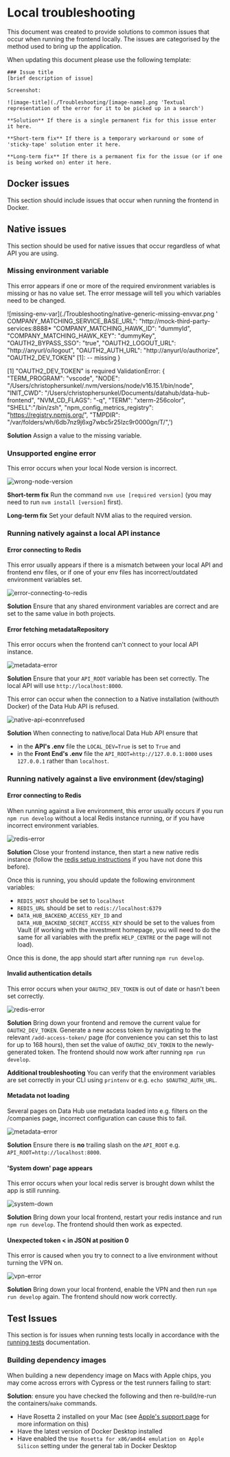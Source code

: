# Local troubleshooting

This document was created to provide solutions to common issues that occur when running the frontend locally. The issues are categorised by the method used to bring up the application.

When updating this document please use the following template:

```
### Issue title
[brief description of issue]

Screenshot:

![image-title](./Troubleshooting/[image-name].png 'Textual representation of the error for it to be picked up in a search')

**Solution** If there is a single permanent fix for this issue enter it here.

**Short-term fix** If there is a temporary workaround or some of 'sticky-tape' solution enter it here.

**Long-term fix** If there is a permanent fix for the issue (or if one is being worked on) enter it here.
```

## Docker issues

This section should include issues that occur when running the frontend in Docker.

## Native issues

This section should be used for native issues that occur regardless of what API you are using.

### Missing environment variable

This error appears if one or more of the required environment variables is missing or has no value set. The error message will tell you which variables need to be changed.

![missing-env-var](./Troubleshooting/native-generic-missing-envvar.png '
COMPANY_MATCHING_SERVICE_BASE_URL": "http://mock-third-party-services:8888\*
"COMPANY_MATCHING_HAWK_ID": "dummyId",
"COMPANY_MATCHING_HAWK_KEY": "dummyKey",
"OAUTH2_BYPASS_SSO": "true",
"OAUTH2_LOGOUT_URL": "http://anyurl/o/logout",
"OAUTH2_AUTH_URL": "http://anyurl/o/authorize",
"OAUTH2_DEV_TOKEN" [1]: -- missing
}

[1] "OAUTH2_DEV_TOKEN" is required
ValidationError: {
"TERM_PROGRAM": "vscode",
"NODE": "/Users/christophersunkel/.nvm/versions/node/v16.15.1/bin/node",
"INIT_CWD": "/Users/christophersunkel/Documents/datahub/data-hub-frontend", "NVM_CD_FLAGS": "-q",
"TERM": "xterm-256color",
"SHELL":"/bin/zsh",
"npm_config_metrics_registry": "https://registry.npmjs.org/",
"TMPDIR": "/var/folders/wh/6db7nz9j6xg7wbc5r25lzc9r0000gn/T/",')

**Solution** Assign a value to the missing variable.

### Unsupported engine error

This error occurs when your local Node version is incorrect.

![wrong-node-version](./Troubleshooting/native-generic-nodeversion.png '
npm ERR! code EBADENGINE
npm ERR! engine Unsupported engine
npm ERR! engine Not compatible with your version of node/npm: undefined 
npm ERR! notsup Not compatible with your version of node/npm: undefined 
npm ERR! notsup Required: {"node":"16.15.1"}
npm ERR! notsup Actual: {"npm":"8.11.0", "node": "v14.17.0"}')

**Short-term fix** Run the command `nvm use [required version]` (you may need to run `nvm install [version]` first).

**Long-term fix** Set your default NVM alias to the required version.

### Running natively against a local API instance

#### Error connecting to Redis

This error usually appears if there is a mismatch between your local API and frontend env files, or if one of your env files has incorrect/outdated environment variables set.

![error-connecting-to-redis](./Troubleshooting/native-generic-redis.png '
error: Error connecting to redis 
   at GetAddrInfoReqWrap.onlookup [as oncomplete] (node: dns:71:26) 
error: Error connecting to redis error: 
error {"code":"ENOTFOUND", "errno":-3008, "hostname":"redis","syscall":"getaddrinfo"} 
error: Error: getaddrinfo ENOTFOUND redis 
   at GetAddrInfoReqWrap.onlookup [as oncomplete] (node: dns:71:26) 
[nodemon] app crashed - waiting for file changes before starting...')

**Solution** Ensure that any shared environment variables are correct and are set to the same value in both projects.

#### Error fetching metadataRepository

This error occurs when the frontend can't connect to your local API instance.

![metadata-error](./Troubleshooting/native-local-metadata.png '
error: Error fetching metadataRepository for url: http://api:8000/v4/metadata/investment-strategic-driver 
error: Error fetching metadataRepository for url: http://api:8000/v4/metadata/order-service-type 
error: Error fetching metadataRepository for url: http://api:8000/v4/metadata/investment-project-stage 
error: Error fetching metadataRepository for url: http://api:8000/v4/metadata/omis-market 
error: Error fetching metadataRepository for url: http://api:8000/v4/metadata/order-cancellation-reason 
error: Error fetching metadataRepository for url: http://api:8000/v4/metadata/investment-specific-programme 
error: Error fetching metadataRepository for url: http://api:8000/v4/metadata/fdi-value 
error: Error fetching metadataRepository for url: http://api:8000/v4/metadata/investment-involvement 
error: Error fetching metadataRepository for url: http://api:8000/v4/metadata/investment-investor-type 
error: Error fetching metadataRepository for url: http://api:8000/v4/metadata/likelihood-to-land
error: Error fetching metadataRepository for url: http://api:8000/v4/metadata/export-experience-category 
error: Error fetching metadataRepository for url: http://api:8000/v4/metadata/trade-agreement 
error: Unable to load all metadataRepository, cannot start app
error: uncaughtException: Error: getaddrinfo ENOTFOUND api
Error: Error: getaddrinfo ENOTFOUND api')

**Solution** Ensure that your `API_ROOT` variable has been set correctly. The local API will use `http://localhost:8000`.

This error can occur when the connection to a Native installation (withouth Docker) of the Data Hub API is refused.

![native-api-econnrefused](./Troubleshooting/native-api-econnrefused.png '
error: Error fetching metadataRepository for url: http://localhost:8000/v4/metadata/investment-investor-type
error: Error fetching metadataRepository for url: http://localhost:8000/v4/metadata/export-experience-category
error: Error fetching metadataRepository for url: http://localhost:8000/v4/metadata/investment-involvement
error: Error fetching metadataRepository for url: http://localhost:8000/v4/metadata/likelihood-to-land
error: Error fetching metadataRepository for url: http://localhost:8000/v4/metadata/trade-agreement
error: Error fetching metadataRepository for url: http://localhost:8000/v4/metadata/export-years
error: Error fetching metadataRepository for url: http://localhost:8000/v4/metadata/export-experience
info: All metadataRepository requests complete
error: Unable to load all metadataRepository, cannot start app
error: uncaughtException: Error: connect ECONNREFUSED ::1:8000
Error: Error: connect ECONNREFUSED ::1:8000
at Request._callback (/Users/marijnkampf/Projects/data-hub-frontend/src/lib/hawk-request.js:35:23)
at self.callback (/Users/marijnkampf/Projects/data-hub-frontend/node_modules/request/request.js:185:22)
at Request.emit (node:events:513:28)
at Request.emit (node:domain:489:12)
at Request.onRequestError (/Users/marijnkampf/Projects/data-hub-frontend/node_modules/request/request.js:877:8)
at ClientRequest.emit (node:events:513:28)
at ClientRequest.emit (node:domain:489:12)
at Socket.socketErrorListener (node:_http_client:481:9)
at Socket.emit (node:events:513:28)
at Socket.emit (node:domain:489:12)
at emitErrorNT (node:internal/streams/destroy:151:8)
at emitErrorCloseNT (node:internal/streams/destroy:116:3)
at process.processTicksAndRejections (node:internal/process/task_queues:82:21) {"date":"Thu Apr 13 2023 12:14:32 GMT+0100 (British Summer Time)","error":{},"exception":true,"os":{"loadavg":[4.88623046875,4.021484375,5.20703125],"uptime":15060},"process":{"argv":["/Users/marijnkampf/.nvm/versio')

**Solution** When connecting to native/local Data Hub API ensure that

- in the **API's .env** file the `LOCAL_DEV=True` is set to `True` and
- in the **Front End's .env** file the `API_ROOT=http://127.0.0.1:8000` uses `127.0.0.1` rather than `localhost`.

### Running natively against a live environment (dev/staging)

#### Error connecting to Redis

When running against a live environment, this error usually occurs if you run `npm run develop` without a local Redis instance running, or if you have incorrect environment variables.

![redis-error](./Troubleshooting/native-live-redis.png '
[HPM] Proxy created: / -> https://datahub-api-dev.london.cloudapps.digital 
[HPM] Proxy rewrite rule created: "^/api-proxy" ~> error: Error connecting to redis
error: error {"code":"ENOTFOUND","errno":-3008, "hostname":"redis","syscall":"getaddrinfo"} 
error: Error: getaddrinfo ENOTFOUND redis
at GetAddrInfoReqWrap.onlookup [as oncomplete] (node: dns:71:26)
error: Error connecting to redis
error: error {"code":"ENOTFOUND", "errno":-3008, "hostname":"redis","syscall":"getaddrinfo"} 
error: Error: getaddrinfo ENOTFOUND redis
at GetAddrInfoReqWrap.onlookup [as oncomplete] (node: dns:71:26)
error: Error connecting to redis
error: error {"code":"ENOTFOUND","errno":-3008, "hostname":"redis","syscall":"getaddrinfo"} 
error: Error: getaddrinfo ENOTFOUND redis
at GetAddrInfoReqWrap.onlookup [as oncomplete] (node: dns:71:26)
error: Error fetching metadataRepository for url: https://datahub-api-dev.london.cloudapps.digital/v4/metadata/fdi-type 
error: Error fetching metadataRepository for url: https://datahub-api-dev.london.cloudapps.digital/v4/metadata/administrative-area 
error: Error fetching metadataRepository for url: https://datahub-api-dev.london.cloudapps.digital/v4/metadata/likelihood-to-land 
error: Error fetching metadataRepository for url: https://datahub-api-dev.london.cloudapps.digital/v4/metadata/fdi-value 
error: Error fetching metadataRepository for url: https://datahub-api-dev.london.cloudapps.digital/v4/metadata/referral-source-activity 
error: Error fetching metadataRepository for url: https://datahub-api-dev.london.cloudapps.digital/v4/metadata/referral-source-marketing 
error: Error fetching metadataRepository for url: https://datahub-api-dev.london.cloudapps.digital/v4/metadata/investment-project-stage 
error: Error fetching metadataRepository for url: https://datahub-api-dev.london.cloudapps.digital/v4/metadata/investment-type 
error: Error fetching metadataRepository for url: https://datahub-api-dev.london.cloudapps.digital/v4/metadata/investment-business-activity 
error: Error fetching metadataRepository for url: https://datahub-api-dev.london.cloudapps.digital/v4/metadata/salary-range 
error: Error fetching metadataRepository for url: https://datahub-api-dev.london.cloudapps.digital/v4/metadata/investment-strategic-driver 
error: Error fetching metadataRepository for url: https://datahub-api-dev.london.cloudapps.digital/v4/metadata/evidence-tag 
error: Error fetching metadataRepository for url: https://datahub-api-dev.london.cloudapps.digital/v4/metadata/business-type
')

**Solution** Close your frontend instance, then start a new native redis instance (follow the [redis setup instructions](https://github.com/uktrade/data-hub-frontend/blob/main/docs/Installing%20redis%20natively.md) if you have not done this before).

Once this is running, you should update the following environment variables:

- `REDIS_HOST` should be set to `localhost`
- `REDIS_URL` should be set to `redis://localhost:6379`
- `DATA_HUB_BACKEND_ACCESS_KEY_ID` and `DATA_HUB_BACKEND_SECRET_ACCESS_KEY` should be set to the values from Vault (if working with the investment homepage, you will need to do the same for all variables with the prefix `HELP_CENTRE` or the page will not load).

Once this is done, the app should start after running `npm run develop`.

#### Invalid authentication details

This error occurs when your `OAUTH2_DEV_TOKEN` is out of date or hasn't been set correctly.

![redis-error](./Troubleshooting/native-live-invalid-token.png '
error: Unable to fetch feature flags: Error: 401 - {"detail": "Invalid authentication credentials."} 
error: uncaughtException: 401 - {"detail": "Invalid authentication credentials."}
Error: 401 - {"detail": "Invalid authentication credentials."}
at request (/Users/christophersunkel/Documents/datahub/data-hub-frontend/src/lib/request.js:49:13)
at processTicksAndReiections (node:internal/process/task queues:96:5)
at async authorisedRequest (/Users/christophersunkel/Documents/datahub/data-hub-frontend/src/lib/authorised-request.js:68:22) 
at async/Users/christophersunkel/Documents/datahub/data-hub-frontend/src/middleware/user-features.is:25:18 {"date": "Mon Jun 20
')

**Solution** Bring down your frontend and remove the current value for `OAUTH2_DEV_TOKEN`. Generate a new access token by navigating to the relevant `/add-access-token/` page (for convenience you can set this to last for up to 168 hours), then set the value of `OAUTH2_DEV_TOKEN` to the newly-generated token. The frontend should now work after running `npm run develop`.

**Additional troubleshooting** You can verify that the environment variables are set correctly in your CLI using `printenv` or e.g. `echo $OAUTH2_AUTH_URL`.

#### Metadata not loading

Several pages on Data Hub use metadata loaded into e.g. filters on the /companies page, incorrect configuration can cause this to fail.

![metadata-error](./Troubleshooting/native-live-metadata-error.png '
error: GET /api-proxy/v4/metadata/sector?level__lte=0 500 (Internal Server Error) 263.396 ms - -
Template render error: (/Users/marijnkampf/Projects/data-hub-frontend/src/templates/errors.njk)
  TypeError: res.breadcrumb is not a function
    at Object._prettifyError (/Users/marijnkampf/Projects/data-hub-frontend/node_modules/nunjucks/src/lib.js:32:11)
    at /Users/marijnkampf/Projects/data-hub-frontend/node_modules/nunjucks/src/environment.js:464:19
    at eval (eval at _compile (/Users/marijnkampf/Projects/data-hub-frontend/node_modules/nunjucks/src/environment.js:527:18), <anonymous>:208:12)
    at /Users/marijnkampf/Projects/data-hub-frontend/node_modules/nunjucks/src/environment.js:510:9
    at eval (eval at _compile (/Users/marijnkampf/Projects/data-hub-frontend/node_modules/nunjucks/src/environment.js:527:18), <anonymous>:23:11)
    at /Users/marijnkampf/Projects/data-hub-frontend/node_modules/nunjucks/src/environment.js:510:9
    at eval (eval at _compile (/Users/marijnkampf/Projects/data-hub-frontend/node_modules/nunjucks/src/environment.js:527:18), <anonymous>:12:11)
    at /Users/marijnkampf/Projects/data-hub-frontend/node_modules/nunjucks/src/environment.js:510:9
    at Template.root [as rootRenderFunc] (eval at _compile (/Users/marijnkampf/Projects/data-hub-frontend/node_modules/nunjucks/src/environment.js:527:18), <anonymous>:200:3)
    at Template.getExported (/Users/marijnkampf/Projects/data-hub-frontend/node_modules/nunjucks/src/environment.js:508:10)
    at eval (eval at _compile (/Users/marijnkampf/Projects/data-hub-frontend/node_modules/nunjucks/src/environment.js:527:18), <anonymous>:11:5)
    at createTemplate (/Users/marijnkampf/Projects/data-hub-frontend/node_modules/nunjucks/src/environment.js:254:9)
    at handle (/Users/marijnkampf/Projects/data-hub-frontend/node_modules/nunjucks/src/environment.js:265:11)
    at /Users/marijnkampf/Projects/data-hub-frontend/node_modules/nunjucks/src/environment.js:276:9
    at next (/Users/marijnkampf/Projects/data-hub-frontend/node_modules/nunjucks/src/lib.js:258:7)
    at Object.asyncIter (/Users/marijnkampf/Projects/data-hub-frontend/node_modules/nunjucks/src/lib.js:263:3)
    at Environment.getTemplate (/Users/marijnkampf/Projects/data-hub-frontend/node_modules/nunjucks/src/environment.js:259:9)
    at Template.root [as rootRenderFunc] (eval at _compile (/Users/marijnkampf/Projects/data-hub-frontend/node_modules/nunjucks/src/environment.js:527:18), <anonymous>:9:5)
    at Template.getExported (/Users/marijnkampf/Projects/data-hub-frontend/node_modules/nunjucks/src/environment.js:508:10)
    at eval (eval at _compile (/Users/marijnkampf/Projects/data-hub-frontend/node_modules/nunjucks/src/environment.js:527:18), <anonymous>:22:5)
    at createTemplate (/Users/marijnkampf/Projects/data-hub-frontend/node_modules/nunjucks/src/environment.js:254:9)
    at handle (/Users/marijnkampf/Projects/data-hub-frontend/node_modules/nunjucks/src/environment.js:265:11)
')

**Solution** Ensure there is **no** trailing slash on the `API_ROOT` e.g. `API_ROOT=http://localhost:8000`.

#### 'System down' page appears

This error occurs when your local redis server is brought down whilst the app is still running.

![system-down](./Troubleshooting/native-live-redis-down.png 'System down Part of the system is down, please try again shortly. The team has been notified.')

**Solution** Bring down your local frontend, restart your redis instance and run `npm run develop`. The frontend should then work as expected.

#### Unexpected token < in JSON at position 0

This error is caused when you try to connect to a live environment without turning the VPN on.

![vpn-error](./Troubleshooting/native-live-vpn.png '
error: uncaughtException: Unexpected token < in JSON at position 0
SyntaxError: Unexpected token < in JSON at position 0
at JSON. parse (<anonymous>)
at Request. _callback (/Users/christophersunkel/Documents/datahub/data-hub-frontend/src/lib/hawk-request.js:55:25)
at Request. self.callback (/Users/christophersunkel/Documents/datahub/data-hub-frontend/node_modules/request/request.js:185:22)
at Request.emit (node:events:527:28) at Request.emit (node: domain: 475:12)
at Request.<anonymous> (/Users/christophersunkel/Documents/datahub/data-hub-frontend/node_modules/request/request.js:1154:10)
at Request.emit (node: events: 527:28) at Request.emit (node: domain:475:12)
at IncomingMessage, <anonymous> (/Users/christophersunkel/Documents/datahub/data-hub-frontend/node_modules/request/request. js: 1076:12) 
at Object.oncewrapper (node: events:641:28) at IncomingMessage.emit (node: events: 539:35) at IncomingMessage.emit (node: domain:475:12) 
at endReadableNT (node: internal/streams/readable: 1345:12)
at processTicksAndRejections (node: internal/process/task queues: 83:21) {"date" "Mon Jun 20 2022 10-34:32 GMT+9190 (Britich Summer Time')

**Solution** Bring down your local frontend, enable the VPN and then run `npm run develop` again. The frontend should now work correctly.

## Test Issues

This section is for issues when running tests locally in accordance with the [running tests](./Running%20tests.md) documentation.

### Building dependency images

When building a new dependency image on Macs with Apple chips, you may come across errors with Cypress or the test runners failing to start:

**Solution**: ensure you have checked the following and then re-build/re-run the containers/`make` commands.

- Have Rosetta 2 installed on your Mac (see [Apple's support page](https://support.apple.com/en-gb/HT211861) for more information on this)
- Have the latest version of Docker Desktop installed
- Have enabled the `Use Rosetta for x86/amd64 emulation on Apple Silicon` setting under the general tab in Docker Desktop
